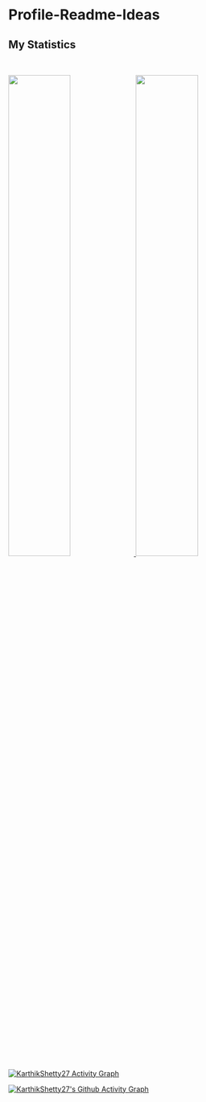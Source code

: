 # Profile-Readme-Ideas

## My Statistics

<br/>
<p align="left">
  <a href="https://KarthikShetty27.dev/">
  <img width="49.5%" src="https://github-readme-stats.vercel.app/api?username=KarthikShetty27&show_icons=true&theme=dracula&hide_border=true" />
    <img width="49.5%" src="https://github-readme-streak-stats.herokuapp.com/?user=KarthikShetty27&theme=dracula&hide_border=true" />
  </a>
</p>
<br>

[![KarthikShetty27 Activity Graph](https://activity-graph.herokuapp.com/graph?username=KarthikShetty27&custom_title=KarthikShetty27%20Contribution%20Graph&theme=dracula&bg_color=282828&hide_border=true&line=d1a01f&point=c58545)](https://KarthikShetty27.dev)


[![KarthikShetty27's Github Activity Graph](https://activity-graph.herokuapp.com/graph?username=KarthikShetty27&custom_title=KarthikShetty27%20Contribution%20Graph&bg_color=FFCCB3&color=7A4495&hide_border=true&line=F675A8&point=554994&area_color=F29393&area=true)](https://github.com/KarthikShetty27/github-readme-activity-graph)
